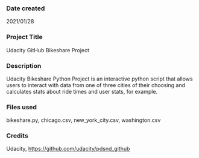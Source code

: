 ### Date created
2021/01/28

### Project Title
Udacity GitHub Bikeshare Project

### Description
Udacity Bikeshare Python Project is an interactive python script that allows users to interact with data from one of three cities of their choosing and calculates stats about ride times and user stats, for example.  

### Files used
bikeshare.py, chicago.csv, new_york_city.csv, washington.csv

### Credits
Udacity, https://github.com/udacity/pdsnd_github

